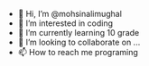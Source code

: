 - 👋 Hi, I’m @mohsinalimughal
- 👀 I’m interested in coding
- 🌱 I’m currently learning 10 grade
- 💞️ I’m looking to collaborate on ...
- 📫 How to reach me programing

<!---
mohsinalimughal/mohsinalimughal is a ✨ special ✨ repository because its `README.md` (this file) appears on your GitHub profile.
You can click the Preview link to take a look at your changes.
--->
